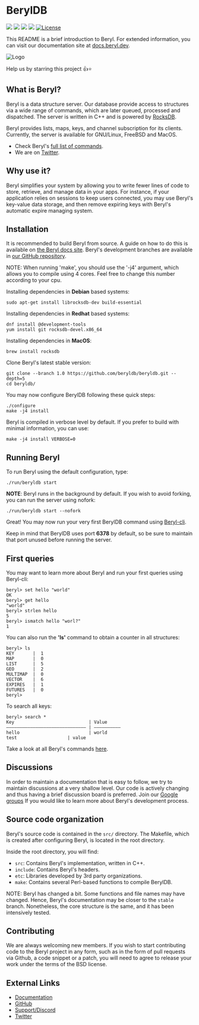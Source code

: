 # BerylDB

<a target="_blank" href="https://twitter.com/beryldb"><img src="https://img.shields.io/twitter/url/https/twitter.com/cloudposse.svg?style=social&label=Follow%20%40beryldb"></a>
<a target="_blank" href="https://github.com/beryldb/beryldb/actions"><img src="https://github.com/beryldb/beryldb/workflows/Linux%20build/badge.svg"></a>
<a target="_blank" href="https://github.com/beryldb/beryldb/actions"><img src="https://github.com/beryldb/beryldb/workflows/MacOS%20Build/badge.svg"></a>
<a target="_blank" href="https://github.com/beryldb/beryldb/pulse" alt="Activity"> <img src="https://img.shields.io/github/commit-activity/m/beryldb/beryldb" /></a>
[![License](https://img.shields.io/badge/License-BSD%203--Clause-blue.svg)](https://opensource.org/licenses/BSD-3-Clause)
<br>


This README is a brief introduction to Beryl. For extended information, you
can visit our documentation site at [docs.beryl.dev](https://docs.beryl.dev/).

![Logo](https://docs.beryl.dev/img/smaller.png??)

Help us by starring this project 👍⭐ 

## What is Beryl?

Beryl is a data structure server. Our database provide access to structures via a 
wide range of commands, which are later queued, processed and dispatched. 
The server is written in C++ and is powered by [RocksDB](https://github.com/facebook/rocksdb).

Beryl provides lists, maps, keys, and channel subscription for its clients. 
Currently, the server is available for GNU/Linux, FreeBSD and MacOS.

* Check Beryl's [full list of commands](https://docs.beryl.dev/using/commands/).
* We are on [Twitter](https://twitter.com/beryldb).

## Why use it?

Beryl simplifies your system by allowing you to write fewer lines of code to store, retrieve, and manage data in your apps. 
For instance, if your application relies on sessions to keep users connected,
you may use Beryl's key-value data storage, and then remove expiring keys with Beryl's automatic expire managing system.

## Installation

It is recommended to build Beryl from source. A guide on how to do this is available on [the Beryl docs site](https://docs.beryl.dev/using/installation/).
Beryl's development branches are available in [our GitHub repository](https://github.com/beryldb/beryldb).

NOTE: When running 'make', you should use the '-j4' argument, which allows you to compile 
using 4 cores. Feel free to change this number according to your cpu.

Installing dependencies in **Debian** based systems:

```
sudo apt-get install librocksdb-dev build-essential
```

Installing dependencies in **Redhat** based systems:

```
dnf install @development-tools
yum install git rocksdb-devel.x86_64
```

Installing dependencies in **MacOS**:

```
brew install rocksdb 
```

Clone Beryl's latest stable version:

```
git clone --branch 1.0 https://github.com/beryldb/beryldb.git --depth=5
cd beryldb/
```

You may now configure BerylDB following these quick steps: 

```
./configure
make -j4 install
```

Beryl is compiled in verbose level by default. If you prefer to build with minimal
information, you can use:

```
make -j4 install VERBOSE=0
```

## Running Beryl

To run Beryl using the default configuration, type:

```
./run/beryldb start
```

**NOTE**: Beryl runs in the background by default. If you wish to avoid
forking, you can run the server using nofork:

```
./run/beryldb start --nofork
```

Great! You may now run your very first BerylDB command using
[Beryl-cli](https://github.com/beryldb/beryldb-cli).

Keep in mind that BerylDB uses port **6378** by default, so be sure to
maintain that port unused before running the server.

## First queries

You may want to learn more about Beryl and run your first queries using
Beryl-cli:

```
beryl> set hello "world"
OK
beryl> get hello
"world"
beryl> strlen hello
5
beryl> ismatch hello "worl?"
1
```

You can also run the **'ls'** command to obtain a counter in all structures:

```
beryl> ls
KEY       |  1 
MAP       |  0 
LIST      |  5 
GEO       |  2 
MULTIMAP  |  0 
VECTOR    |  6 
EXPIRES   |  1 
FUTURES   |  0 
beryl> 
```

To search all keys:

```
beryl> search *
Key                            | Value     
―――――――――――――――――――――――――――――― | ――――――――――
hello                          | world  
test			       | value
```

Take a look at all Beryl's commands [here](https://docs.beryl.dev/using/commands/).

## Discussions

In order to maintain a documentation that is easy to follow, we try to maintain 
discussions at a very shallow level. Our code is actively changing and thus
having a brief discussion board is preferred. Join our [Google groups](https://groups.google.com/g/beryldb) 
If you would like to learn more about Beryl's development process.

## Source code organization

Beryl's source code is contained in the `src/` directory. The Makefile, which is
created after configuring Beryl, is located in the root directory.

Inside the root directory, you will find:

* `src`: Contains Beryl's implementation, written in C++.
* `include`: Contains Beryl's headers.
* `etc`: Libraries developed by 3rd party organizations.
* `make`: Contains several Perl-based functions to compile BerylDB.

NOTE: Beryl has changed a bit. Some functions and file names may have
changed. Hence, Beryl's documentation may be closer to the ``stable`` branch.
Nonetheless, the core structure is the same, and it has been intensively
tested.

## Contributing

We are always welcoming new members. If you wish to start contributing code to the 
Beryl project in any form, such as in the form of pull requests via Github, 
a code snippet or a patch, you will need to agree to release your work under the terms of the
BSD license.


## External Links

* [Documentation](https://docs.beryl.dev)
* [GitHub](https://github.com/beryldb/beryldb)
* [Support/Discord](https://discord.gg/sqsXVYuGrX)
* [Twitter](https://twitter.com/beryldb)


